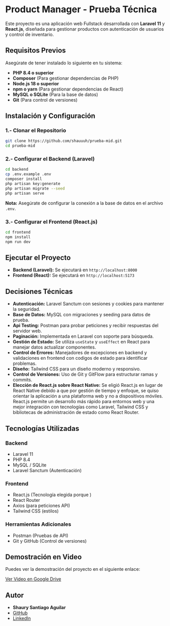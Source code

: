 # Product Manager - Prueba Técnica

Este proyecto es una aplicación web Fullstack desarrollada con **Laravel 11** y **React.js**, diseñada para gestionar productos con autenticación de usuarios y control de inventario.

## Requisitos Previos

Asegúrate de tener instalado lo siguiente en tu sistema:

- **PHP 8.4 o superior**
- **Composer** (Para gestionar dependencias de PHP)
- **Node.js 18 o superior**
- **npm o yarn** (Para gestionar dependencias de React)
- **MySQL o SQLite** (Para la base de datos)
- **Git** (Para control de versiones)

## Instalación y Configuración

### 1.- Clonar el Repositorio

```sh
git clone https://github.com/shauuuh/prueba-mid.git
cd prueba-mid
```

### 2.- Configurar el Backend (Laravel)

```sh
cd backend
cp .env.example .env
composer install
php artisan key:generate
php artisan migrate --seed
php artisan serve
```

**Nota:** Asegúrate de configurar la conexión a la base de datos en el archivo `.env`.

### 3️.- Configurar el Frontend (React.js)

```sh
cd frontend
npm install
npm run dev
```

## Ejecutar el Proyecto

- **Backend (Laravel):** Se ejecutará en `http://localhost:8000`
- **Frontend (React):** Se ejecutará en `http://localhost:5173`

## Decisiones Técnicas

- **Autenticación:** Laravel Sanctum con sesiones y cookies para mantener la seguridad.
- **Base de Datos:** MySQL con migraciones y seeding para datos de prueba.
- **Api Testing:** Postman para probar peticiones y recibir respuestas del servidor web.
- **Paginación:** Implementada en Laravel con soporte para búsqueda.
- **Gestión de Estado:** Se utiliza `useState` y `useEffect` en React para manejar datos actualizar componentes.
- **Control de Errores:** Manejadores de excepciones en backend y validaciones en frontend con codigos de estado para identificar problemas.
- **Diseño:** Tailwind CSS para un diseño moderno y responsivo.
- **Control de Versiones:** Uso de Git y GitFlow para estructurar ramas y commits.
- **Elección de React.js sobre React Native:** Se eligió React.js en lugar de React Native debido a que por gestión de tiempo y enfoque, se quiso orientar la aplicación a una plataforma web y no a dispositivos móviles. React.js permite un desarrollo más rápido para entornos web y una mejor integración con tecnologías como Laravel, Tailwind CSS y bibliotecas de administración de estado como React Router.

## Tecnologías Utilizadas

### **Backend**

- Laravel 11
- PHP 8.4
- MySQL / SQLite
- Laravel Sanctum (Autenticación)

### **Frontend**

- React.js (Tecnología elegida porque )
- React Router
- Axios (para peticiones API)
- Tailwind CSS (estilos)

### **Herramientas Adicionales**

- Postman (Pruebas de API)
- Git y GitHub (Control de versiones)

## Demostración en Video

Puedes ver la demostración del proyecto en el siguiente enlace:

[Ver Video en Google Drive](https://drive.google.com/file/d/1AvMJhofQpk-Lq-F9xw2jtq02LpgMiyHz/view?usp=drive_link)

## Autor

- **Shaury Santiago Aguilar**
- [GitHub](https://github.com/shauuuh)
- [LinkedIn](https://www.linkedin.com/in/shaury-ss/)
